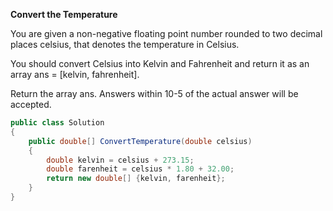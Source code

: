 <b>Convert the Temperature</b>

You are given a non-negative floating point number rounded to two decimal places celsius, that denotes the temperature in Celsius.

You should convert Celsius into Kelvin and Fahrenheit and return it as an array ans = [kelvin, fahrenheit].

Return the array ans. Answers within 10-5 of the actual answer will be accepted.


```csharp
public class Solution
{
    public double[] ConvertTemperature(double celsius)
    {
        double kelvin = celsius + 273.15;
        double farenheit = celsius * 1.80 + 32.00;
        return new double[] {kelvin, farenheit};
    }
}
